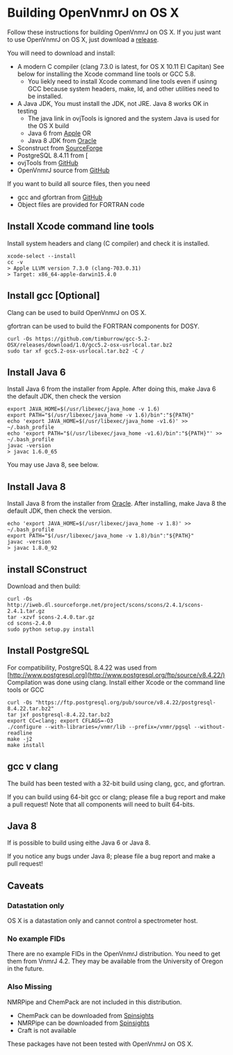 # Building OpenVnmrJ on OS X

Follow these instructions for building OpenVnmrJ on OS X. If you just want to use OpenVnmrJ on OS X, just download a [release](https://github.com/OpenVnmrJ/OpenVnmrJ/releases).  

You will need to download and install:  
- A modern C compiler (clang 7.3.0 is latest, for OS X 10.11 El Capitan) See below for installing the Xcode command line tools or GCC 5.8.
  - You liekly need to install Xcode command line tools even if usinng GCC because system headers, make, ld, and other utilities need to be installed.  
- A Java JDK, You must install the JDK, not JRE. Java 8 works OK in testing
  - The java link in ovjTools is ignored and the system Java is used for the OS X build 
  - Java 6 from [Apple](https://support.apple.com/kb/dl1572?locale=en_US) OR  
  - Java 8 JDK from [Oracle](http://www.oracle.com/technetwork/java/javase/downloads/jdk8-downloads-2133151.html)
- Sconstruct from [SourceForge](http://iweb.dl.sourceforge.net/project/scons/scons/2.4.1/scons-2.4.1.tar.gz)
- PostgreSQL 8.4.11 from [
- ovjTools from [GitHub](https://github.com/OpenVnmrJ/ovjTools)
- OpenVnmrJ source from [GitHub](https://github.com/OpenVnmrJ/OpenVnmrJ)

If you want to build all source files, then you need
- gcc and gfortran from [GitHub](https://github.com/timburrow/gcc-5.2-OSX/releases/download/1.0/gcc5.2-osx-usrlocal.tar.bz2)
- Object files are provided for FORTRAN code

## Install Xcode command line tools
Install system headers and clang (C compiler) and check it is installed.
```
xcode-select --install
cc -v
> Apple LLVM version 7.3.0 (clang-703.0.31)
> Target: x86_64-apple-darwin15.4.0
```

## Install gcc [Optional]

Clang can be used to build OpenVnmrJ on OS X.

gfortran can be used to build the FORTRAN components for DOSY.

```
curl -Os https://github.com/timburrow/gcc-5.2-OSX/releases/download/1.0/gcc5.2-osx-usrlocal.tar.bz2
sudo tar xf gcc5.2-osx-usrlocal.tar.bz2 -C /
```

## Install Java 6
Install Java 6 from the installer from Apple. After doing this, make Java 6 the default JDK, then check the version  
```
export JAVA_HOME=$(/usr/libexec/java_home -v 1.6)
export PATH="$(/usr/libexec/java_home -v 1.6)/bin":"${PATH}"
echo 'export JAVA_HOME=$(/usr/libexec/java_home -v1.6)' >> ~/.bash_profile
echo 'export PATH="$(/usr/libexec/java_home -v1.6)/bin":"${PATH}"' >> ~/.bash_profile
javac -version
> javac 1.6.0_65
```

You may use Java 8, see below.  

## Install Java 8
Install Java 8 from the installer from [Oracle](http://www.oracle.com/technetwork/java/javase/downloads/jdk8-downloads-2133151.html). After installing, make Java 8 the default JDK, then check the version.  
```
echo 'export JAVA_HOME=$(/usr/libexec/java_home -v 1.8)' >> ~/.bash_profile
export PATH="$(/usr/libexec/java_home -v 1.8)/bin":"${PATH}"
javac -version
> javac 1.8.0_92
```

## install SConstruct

Download and then build:
```
curl -Os http://iweb.dl.sourceforge.net/project/scons/scons/2.4.1/scons-2.4.1.tar.gz
tar -xzvf scons-2.4.0.tar.gz
cd scons-2.4.0
sudo python setup.py install
```
## Install PostgreSQL

For compatibility, PostgreSQL 8.4.22 was used from [http://www.postgresql.org](http://www.postgresql.org/ftp/source/v8.4.22/)  
Compilation was done using clang. Install either Xcode or the command line tools or GCC
```
curl -Os "https://ftp.postgresql.org/pub/source/v8.4.22/postgresql-8.4.22.tar.bz2"
tar jxf postgresql-8.4.22.tar.bz2
export CC=clang; export CFLAGS=-O3
./configure --with-libraries=/vnmr/lib --prefix=/vnmr/pgsql --without-readline
make -j2
make install
```

## gcc v clang

The build has been tested with a 32-bit build using clang, gcc, and gfortran.  

If you can build using 64-bit gcc or clang; please file a bug report and make a pull request! Note that all components will need to built 64-bits.  

## Java 8

If is possible to build using eithe Java 6 or Java 8. 

If you notice any bugs under Java 8; please file a bug report and make a pull request!

## Caveats

### Datastation only

OS X is a datastation only and cannot control a spectrometer host.  

### No example FIDs

There are no example FIDs in the OpenVnmrJ distribution. You need to get them from VnmrJ 4.2. They may be available from the University of Oregon in the future.  

### Also Missing

NMRPipe and ChemPack are not included in this distribution.  
 - ChemPack can be downloaded from [Spinsights](https://spinsights.chem.agilent.com/docs/DOC-12566)
 - NMRPipe can be downloaded from [Spinsights](https://spinsights.chem.agilent.com/docs/DOC-6044)
 - Craft is not available
 
 These packages have not been tested with OpenVnmrJ on OS X.